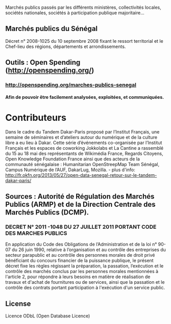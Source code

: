 Marchés publics passés par les différents ministères, collectivités locales, sociétés nationales, sociétés à participation publique majoritaire...

## Marchés publics du Sénégal

Décret n° 2008-1025 du 10 septembre 2008 fixant le ressort territorial et le Chef-lieu des régions, départements et arrondissements.

## Outils : Open Spending (http://openspending.org/)

### http://openspending.org/marches-publics-senegal
#### Afin de pouvoir être facilement analysées, exploitées, et communiquées.

# Contributeurs

Dans le cadre du Tandem Dakar-Paris proposé par l’Institut Français, une semaine de séminaires et d’ateliers autour du numérique et de la culture libre a eu lieu à Dakar. Cette série d’événements co-organisée par l’Institut Français et les espaces de coworking Jokkolabs et La Cantine a rassemblé du 15 au 18 mai des représentants de Wikimédia France, Regards Citoyens, Open Knowledge Foundation France ainsi que des acteurs de la communauté sénégalaise : Humanitarian OpenStreepMap Team Sénégal, Campus Numérique de l’AUF, DakarLug, Mozilla. - plus d'info: http://fr.okfn.org/2013/05/27/open-data-senegal-retour-sur-le-tandem-dakar-paris/

## Sources : Autorité de Régulation des Marchés Publics (ARMP) et de la Direction Centrale des Marchés Publics (DCMP).

### DECRET N° 2011 -1048 DU 27 JUILLET 2011 PORTANT CODE DES MARCHES PUBLICS

En application du Code des Obligations de l’Administration et de la loi n° 90-07 du 26 juin 1990, 
relative à l’organisation et au contrôle des entreprises du secteur parapublic et au contrôle des 
personnes morales de droit privé bénéficiant du concours financier de la puissance publique, le 
présent décret fixe les règles régissant la préparation, la passation, l’exécution et le contrôle 
des marchés conclus par les personnes morales mentionnées à l'article 2, pour répondre à 
leurs besoins en matière de réalisation de travaux et d'achat de fournitures ou de services, ainsi 
que la passation et le contrôle des contrats portant participation à l'exécution d'un service 
public.

## License
Licence ODbL (Open Database Licence)
